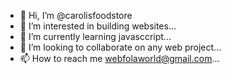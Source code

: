 - 👋 Hi, I’m @carolisfoodstore
- 👀 I’m interested in building websites...
- 🌱 I’m currently learning javasccript...
- 💞️ I’m looking to collaborate on any web project...
- 📫 How to reach me webfolaworld@gmail.com...

<!---
carolisfoodstore/carolisfoodstore is a ✨ special ✨ repository because its `README.md` (this file) appears on your GitHub profile.
You can click the Preview link to take a look at your changes.
--->
